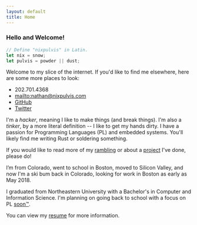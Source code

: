 ```yaml
---
layout: default
title: Home
---
```


### Hello and Welcome!

```rust
// Define "nixpulvis" in Latin.
let nix = snow;
let pulvis = powder || dust;
```

Welcome to my slice of the internet. If you'd like to find me elsewhere, here
are some more places to look:

- 202.701.4368
- <mailto:nathan@nixpulvis.com>
- [GitHub](https://github.com/nixpulvis)
- [Twitter](https://twitter.com/nixpulvis)

I'm a *hacker*, meaning I like to make things (and break things). I'm also a
*tinker*, by a more literal definition -- I like to get my hands dirty. I have
a passion for Programming Languages (PL) and embedded systems. You'll likely
find me writing Rust or soldering something.

If you would like to read more of my [rambling](/ramblings) or about a
[project](/projects) I've done, please do!

I’m from Colorado, went to school in Boston, moved to Silicon Valley, and now
I'm a ski bum back in Colorado, looking for work in Boston as early as May
2018.

I graduated from Northeastern University with a Bachelor's in Computer and
Information Science. I'm planning on going back to school with a focus on PL
[soon™](https://gaming.stackexchange.com/questions/23112/where-did-soon-originate).

You can view my [resume](/resume.pdf) for more information.

